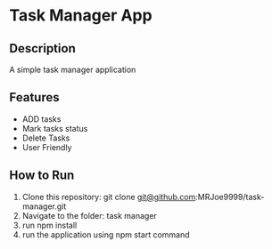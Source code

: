 # Task Manager App

## Description
A simple task manager application

## Features
- ADD tasks
- Mark tasks status
- Delete Tasks
- User Friendly

## How to Run
1. Clone this repository: git clone git@github.com:MRJoe9999/task-manager.git
2. Navigate to the folder: task manager
3. run npm install 
4. run the application using npm start command
